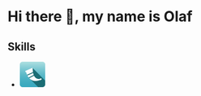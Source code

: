 # Hi there 👋, my name is Olaf

## Skills
- <a href="https://flask.palletsprojects.com/en/latest/"><img src="/flask.png" alt="Flask" width="50"/>
<!--
**olaf-kucharski/olaf-kucharski** is a ✨ _special_ ✨ repository because its `README.md` (this file) appears on your GitHub profile.

Here are some ideas to get you started:

- 🔭 I’m currently working on ...
- 🌱 I’m currently learning ...
- 👯 I’m looking to collaborate on ...
- 🤔 I’m looking for help with ...
- 💬 Ask me about ...
- 📫 How to reach me: ...
- 😄 Pronouns: ...
- ⚡ Fun fact: ...
-->
